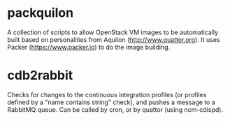 # packquilon

A collection of scripts to allow OpenStack VM images to be automatically built based on personalities from Aquilon (http://www.quattor.org). It uses Packer (https://www.packer.io) to do the image building.

# cdb2rabbit

Checks for changes to the continuous integration profiles (or profiles defined by a "name contains string" check), and pushes a message to a RabbitMQ queue. Can be called by cron, or by quattor (using ncm-cdispd).
